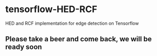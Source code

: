 # tensorflow-HED-RCF
HED and RCF implementation for edge detection on Tensorflow
## Please take a beer and come back, we will be ready soon
